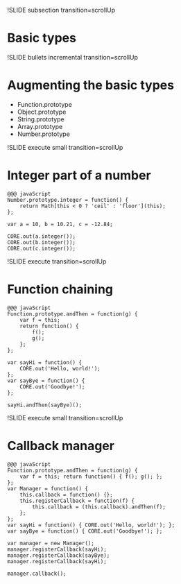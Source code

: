 !SLIDE subsection transition=scrollUp

# Basic types #

!SLIDE bullets incremental transition=scrollUp
# Augmenting the basic types #

* Function.prototype
* Object.prototype
* String.prototype
* Array.prototype
* Number.prototype

!SLIDE execute small transition=scrollUp
# Integer part of a number #

    @@@ javaScript
    Number.prototype.integer = function() {
        return Math[this < 0 ? 'ceil' : 'floor'](this);
    };

    var a = 10, b = 10.21, c = -12.84;

    CORE.out(a.integer());
    CORE.out(b.integer());
    CORE.out(c.integer());

!SLIDE execute transition=scrollUp
# Function chaining #

    @@@ javaScript
    Function.prototype.andThen = function(g) {
        var f = this;
        return function() {
            f();
            g();
        };
    };

    var sayHi = function() { 
        CORE.out('Hello, world!');
    };
    var sayBye = function() {
        CORE.out('Goodbye!');
    };

    sayHi.andThen(sayBye)();

!SLIDE execute small transition=scrollUp
# Callback manager #

    @@@ javaScript
    Function.prototype.andThen = function(g) {
        var f = this; return function() { f(); g(); };
    };
    var Manager = function() {
        this.callback = function() {};
        this.registerCallback = function(f) {
            this.callback = (this.callback).andThen(f);
        };
    };
    var sayHi = function() { CORE.out('Hello, world!'); };
    var sayBye = function() { CORE.out('Goodbye!'); };

    var manager = new Manager();
    manager.registerCallback(sayHi);
    manager.registerCallback(sayBye);
    manager.registerCallback(sayHi);
    
    manager.callback();
